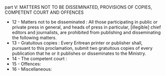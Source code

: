 part V: MATTERS NOT TO BE DISSEMINATED, PROVISIONS OF COPIES, COMPETENT COURT AND OFFENCES 

<ul>
			<li>12 - Matters not to be disseminated : All those participating in public or private press in general, and heads of press in particular, [illegible] chief editors and journalists, are prohibited from publishing and disseminating the following matters. <ul>
			</ul></li>			<li>13 - Gratuitous copies : Every Eritrean printer or publisher shall, pursuant to this proclamation, submit two gratuitous copies of every publication that he or it publishes or disseminates to the Ministry. <ul>
			</ul></li>			<li>14 - The competent court : <ul>
			</ul></li>			<li>15 - Offences: <ul>
			</ul></li>			<li>16 - Miscellaneous: <ul>
			</ul></li></ul>